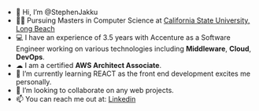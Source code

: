 - 👋 Hi, I’m @StephenJakku
- 👨‍🎓 Pursuing Masters in Computer Science at [California State University, Long Beach](https://www.csulb.edu/)
- 💻 I have an experience of 3.5 years with Accenture as a Software Engineer working on various technologies including **Middleware**, **Cloud**, **DevOps**.
- ☁ I am a certified **AWS Architect Associate**.
- 🌱 I’m currently learning REACT as the front end development excites me personally.
- 💞️ I’m looking to collaborate on any web projects.
- 📫 You can reach me out at: [Linkedin](https://www.linkedin.com/in/uttam-jakku)

<!---
StephenJakku/StephenJakku is a ✨ special ✨ repository because its `README.md` (this file) appears on your GitHub profile.
You can click the Preview link to take a look at your changes.
--->
